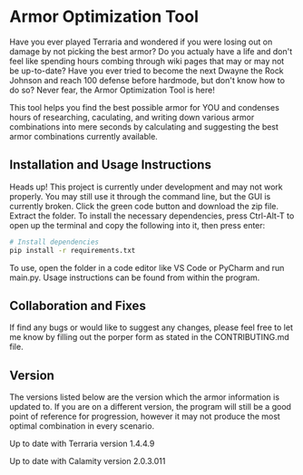 # Armor Optimization Tool

Have you ever played Terraria and wondered if you were losing out on damage by not picking the best armor? Do you actualy have a life and don't feel like spending hours combing through wiki pages that may or may not be up-to-date? Have you ever tried to become the next Dwayne the Rock Johnson and reach 100 defense before hardmode, but don't know how to do so? Never fear, the Armor Optimization Tool is here!

This tool helps you find the best possible armor for YOU and condenses hours of researching, caculating, and writing down various armor combinations into mere seconds by calculating and suggesting the best armor combinations currently available.

## Installation and Usage Instructions

Heads up! This project is currently under development and may not work properly. You may still use it through the command line, but the GUI is currently broken.
Click the green code button and download the zip file. Extract the folder. To install the necessary dependencies, press Ctrl-Alt-T to open up the terminal and copy the following into it, then press enter:

```bash
# Install dependencies
pip install -r requirements.txt
```

To use, open the folder in a code editor like VS Code or PyCharm and run main.py. Usage instructions can be found from within the program.

## Collaboration and Fixes

If find any bugs or would like to suggest any changes, please feel free to let me know by filling out the porper form as stated in the CONTRIBUTING.md file.

## Version

The versions listed below are the version which the armor information is updated to. If you are on a different version, the program will still be a good point of reference for progression, however it may not produce the most optimal combination in every scenario.

Up to date with Terraria version 1.4.4.9

Up to date with Calamity version 2.0.3.011

